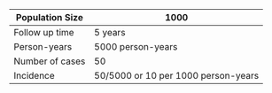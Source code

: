 | Population Size | 1000              |
|-----------------|-------------------|
| Follow up time  | 5 years           |
| Person-years    | 5000 person-years                   |
| Number of cases | 50                                  |
| Incidence       | 50/5000 or 10 per 1000 person-years |